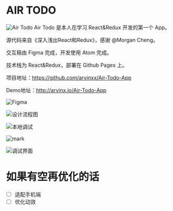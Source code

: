 # AIR TODO
![Air Todo](http://oxnc5ug9u.bkt.clouddn.com/pic/171104/KA451F8Fl6.png)
Air Todo 是本人在学习 React&Redux 开发的第一个 App。

源代码来自《深入浅出React和Redux》，感谢 @Morgan Cheng。

交互稿由 Figma 完成，开发使用 Atom 完成。

技术栈为 React&Redux，部署在 Github Pages 上。

项目地址：https://github.com/arvinxx/Air-Todo-App

Demo地址：http://arvinx.io/Air-Todo-App

![Figma](http://oxnc5ug9u.bkt.clouddn.com/pic/171104/506mLILLHg.png)

![设计流程图](http://oxnc5ug9u.bkt.clouddn.com/pic/171104/biLa2j9ce2.png)

![本地调试](http://oxnc5ug9u.bkt.clouddn.com/pic/171104/jLj27Ahg7G.png)


![mark](http://oxnc5ug9u.bkt.clouddn.com/pic/171104/b7aLJfJkGb.png)

![调试界面](http://oxnc5ug9u.bkt.clouddn.com/pic/171104/7AjbaDL1Ec.png)
# 如果有空再优化的话
- [ ]  适配手机端
- [ ] 优化动效
